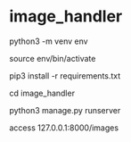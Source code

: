 # image_handler

python3 -m venv env

source env/bin/activate

pip3 install -r requirements.txt

cd image_handler

python3 manage.py runserver

access 127.0.0.1:8000/images
